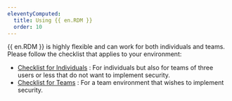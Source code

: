```yaml
---
eleventyComputed:
  title: Using {{ en.RDM }}
  order: 10
---
```

{{ en.RDM }} is highly flexible and can work for both individuals and teams. Please follow the checklist that applies to your environment:  

* [Checklist for Individuals](/rdm/windows/getting-started/checklist-individuals/) : For individuals but also for teams of three users or less that do not want to implement security. 
* [Checklist for Teams](/rdm/windows/getting-started/checklist-teams/) : For a team environment that wishes to implement security. 

